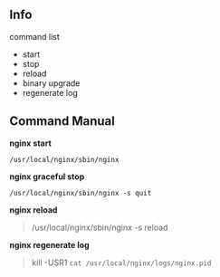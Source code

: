 ## Info
command list 
- start
- stop
- reload
- binary upgrade
- regenerate log

## Command Manual

**nginx start**

`/usr/local/nginx/sbin/nginx` 

**nginx graceful stop**

`/usr/local/nginx/sbin/nginx -s quit` 

**nginx reload**

> /usr/local/nginx/sbin/nginx -s reload 

**nginx regenerate log**

> kill -USR1 `cat /usr/local/nginx/logs/nginx.pid` 
